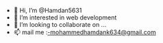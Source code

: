 - 👋 Hi, I’m @Hamdan5631
- 👀 I’m interested in web development
- 💞️ I’m looking to collaborate on ...
- 📫 mail me :-mohammedhamdank634@gmail.com

<!---
Hamdan5631/Hamdan5631 is a ✨ special ✨ repository because its `README.md` (this file) appears on your GitHub profile.
You can click the Preview link to take a look at your changes.
--->

